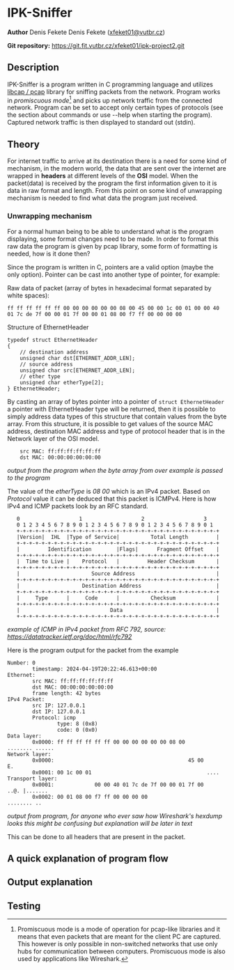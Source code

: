 # IPK-Sniffer
**Author**
Denis Fekete Denis Fekete ([xfeket01@vutbr.cz](mailto:xfeket01@vutbr.cz))

**Git repository:**
https://git.fit.vutbr.cz/xfeket01/ipk-project2.git

## Description
IPK-Sniffer is a program written in C programming language and utilizes [libcap / pcap](https://www.tcpdump.org/) library for sniffing packets from the network. Program works in *promiscuous mode*[^1] and picks up network traffic from the connected network. Program can be set to accept only certain types of protocols (see the section about commands or use --help when starting the program). Captured network traffic is then displayed to standard out (stdin).

## Theory
For internet traffic to arrive at its destination there is a need for some kind of mechanism, in the modern world, the data that are sent over the internet are wrapped in **headers** at different levels of the **OSI** model. When the packet(data) is received by the program the first information given to it is data in raw format and length. From this point on some kind of unwrapping mechanism is needed to find what data the program just received.

### Unwrapping mechanism
For a normal human being to be able to understand what is the program displaying, some format changes need to be made. In order to format this raw data the program is given by pcap library, some form of formatting is needed, how is it done then?

Since the program is written in C, pointers are a valid option (maybe the only option). Pointer can be cast into another type of pointer, for example:

Raw data of packet (array of bytes in hexadecimal format separated by white spaces):
```
ff ff ff ff ff ff 00 00 00 00 00 00 08 00 45 00 00 1c 00 01 00 00 40 01 7c de 7f 00 00 01 7f 00 00 01 08 00 f7 ff 00 00 00 00
``` 
Structure of EthernetHeader 
```
typedef struct EthernetHeader
{
    // destination address
    unsigned char dst[ETHERNET_ADDR_LEN];
    // source address
    unsigned char src[ETHERNET_ADDR_LEN];
    // ether type
    unsigned char etherType[2];
} EthernetHeader; 
```
By casting an array of bytes pointer into a pointer of `struct EthernetHeader` a pointer with EthernetHeader type will be returned, then it is possible to simply address data types of this structure that contain values from the byte array. From this structure, it is possible to get values of the source MAC address, destination MAC address and type of protocol header that is in the Network layer of the OSI model.
```
    src MAC: ff:ff:ff:ff:ff:ff
    dst MAC: 00:00:00:00:00:00
```
*output from the program when the byte array from over example is passed to the program* <br>

The value of the *etherType* is *08 00* which is an IPv4 packet. Based on *Protocol* value it can be deduced that this packet is ICMPv4. Here is how IPv4 and ICMP packets look by an RFC standard.
```
   0                   1                   2                   3
   0 1 2 3 4 5 6 7 8 9 0 1 2 3 4 5 6 7 8 9 0 1 2 3 4 5 6 7 8 9 0 1  
   +-+-+-+-+-+-+-+-+-+-+-+-+-+-+-+-+-+-+-+-+-+-+-+-+-+-+-+-+-+-+-+-+
   |Version|  IHL  |Type of Service|          Total Length         |
   +-+-+-+-+-+-+-+-+-+-+-+-+-+-+-+-+-+-+-+-+-+-+-+-+-+-+-+-+-+-+-+-+
   |         Identification        |Flags|      Fragment Offset    |
   +-+-+-+-+-+-+-+-+-+-+-+-+-+-+-+-+-+-+-+-+-+-+-+-+-+-+-+-+-+-+-+-+
   |  Time to Live |    Protocol   |         Header Checksum       |
   +-+-+-+-+-+-+-+-+-+-+-+-+-+-+-+-+-+-+-+-+-+-+-+-+-+-+-+-+-+-+-+-+
   |                       Source Address                          |
   +-+-+-+-+-+-+-+-+-+-+-+-+-+-+-+-+-+-+-+-+-+-+-+-+-+-+-+-+-+-+-+-+
   |                    Destination Address                        |
   +-+-+-+-+-+-+-+-+-+-+-+-+-+-+-+-+-+-+-+-+-+-+-+-+-+-+-+-+-+-+-+-+
   |     Type      |     Code      |          Checksum             |
   +-+-+-+-+-+-+-+-+-+-+-+-+-+-+-+-+-+-+-+-+-+-+-+-+-+-+-+-+-+-+-+-+
   |                             Data                              |
   +-+-+-+-+-+-+-+-+-+-+-+-+-+-+-+-+-+-+-+-+-+-+-+-+-+-+-+-+-+-+-+-+
```
*example of ICMP in IPv4 packet from RFC 792, source: https://datatracker.ietf.org/doc/html/rfc792* 


Here is the program output for the packet from the example
```
Number: 0
        timestamp: 2024-04-19T20:22:46.613+00:00
Ethernet:
        src MAC: ff:ff:ff:ff:ff:ff
        dst MAC: 00:00:00:00:00:00
        frame length: 42 bytes
IPv4 Packet:
        src IP: 127.0.0.1
        dst IP: 127.0.0.1
        Protocol: icmp
                type: 8 (0x8)
                code: 0 (0x0)
Data layer:
        0x0000: ff ff ff ff ff ff 00 00 00 00 00 00 08 00       ........ ......
Network layer:
        0x0000:                                           45 00               E.
        0x0001: 00 1c 00 01                                     ....
Transport layer:
        0x0001:             00 00 40 01 7c de 7f 00 00 01 7f 00     ..@. |.......
        0x0002: 00 01 08 00 f7 ff 00 00 00 00                   ........ ..
```
*output from program, for anyone who ever saw how Wireshark's hexdump looks this might be confusing but explanation will be later in text*

This can be done to all headers that are present in the packet.

## A quick explanation of program flow

## Output explanation

## Testing


[^1]: Promiscuous mode is a mode of operation for pcap-like libraries and it means that even packets that are meant for the client PC are captured. This however is only possible in non-switched networks that use only hubs for communication between computers. Promiscuous mode is also used by applications like Wireshark.